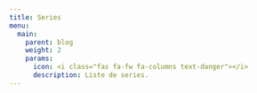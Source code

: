 ```yaml
---
title: Series
menu:
  main:
    parent: blog
    weight: 2
    params:
      icon: <i class="fas fa-fw fa-columns text-danger"></i>
      description: Liste de series.
---
```

